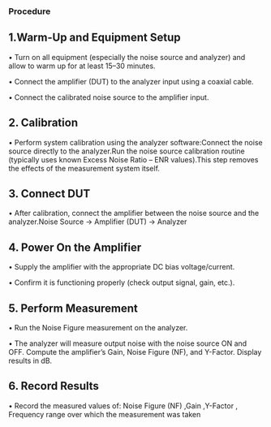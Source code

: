 ### Procedure

## 1.Warm-Up and Equipment Setup

• Turn on all equipment (especially the noise source and analyzer) and allow to warm up for at least 15–30 minutes.

• Connect the amplifier (DUT) to the analyzer input using a coaxial cable.

• Connect the calibrated noise source to the amplifier input.


## 2. Calibration

• Perform system calibration using the analyzer software:Connect the noise source directly to the analyzer.Run the noise source calibration routine (typically uses known Excess Noise Ratio – ENR values).This step removes the effects of the measurement system itself.


## 3. Connect DUT

• After calibration, connect the amplifier between the noise source and the analyzer.Noise Source → Amplifier (DUT) → Analyzer


## 4. Power On the Amplifier

• Supply the amplifier with the appropriate DC bias voltage/current.

• Confirm it is functioning properly (check output signal, gain, etc.).


## 5. Perform Measurement

• Run the Noise Figure measurement on the analyzer.

• The analyzer will measure output noise with the noise source ON and OFF. Compute the amplifier’s Gain, Noise Figure (NF), 
and Y-Factor. Display results in dB.


## 6. Record Results

• Record the measured values of: Noise Figure (NF) ,Gain ,Y-Factor , Frequency range over which the measurement was taken

